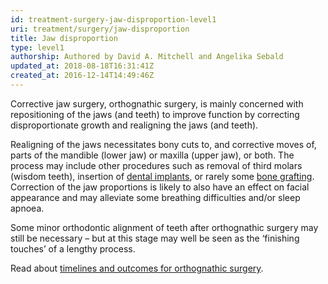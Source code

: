 ```yaml
---
id: treatment-surgery-jaw-disproportion-level1
uri: treatment/surgery/jaw-disproportion
title: Jaw disproportion
type: level1
authorship: Authored by David A. Mitchell and Angelika Sebald
updated_at: 2018-08-18T16:31:41Z
created_at: 2016-12-14T14:49:46Z
---
```


<p>Corrective jaw surgery, orthognathic surgery, is mainly concerned
    with repositioning of the jaws (and teeth) to improve function
    by correcting disproportionate growth and realigning the
    jaws (and teeth).</p>
<p>Realigning of the jaws necessitates bony cuts to, and corrective
    moves of, parts of the mandible (lower jaw) or maxilla (upper
    jaw), or both. The process may include other procedures such
    as removal of third molars (wisdom teeth), insertion of
    <a href="/treatment/restorative-dentistry/implants">dental implants</a>, or rarely some <a href="/treatment/surgery/reconstruction/more-info">bone grafting</a>.
        Correction of the jaw proportions is likely to also have
        an effect on facial appearance and may alleviate some
        breathing difficulties and/or sleep apnoea.</p>
<p>Some minor orthodontic alignment of teeth after orthognathic
    surgery may still be necessary – but at this stage may well
    be seen as the ‘finishing touches’ of a lengthy process.</p>
<aside>
    <p>Read about <a href="/treatment/timelines/jaw-disproportion">timelines and outcomes for orthognathic surgery</a>.</p>
</aside>

